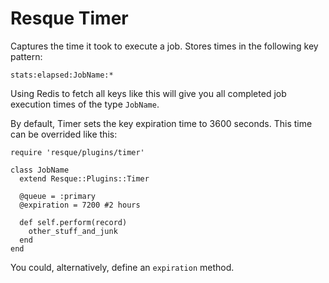 Resque Timer
=============

Captures the time it took to execute a job. Stores times in the following key pattern:

    stats:elapsed:JobName:*

Using Redis to fetch all keys like this will give you all completed job execution times of the type `JobName`. 

By default, Timer sets the key expiration time to 3600 seconds. This time can be overrided like this:

    require 'resque/plugins/timer'
    
    class JobName
      extend Resque::Plugins::Timer

      @queue = :primary
      @expiration = 7200 #2 hours

      def self.perform(record)
        other_stuff_and_junk
      end
    end

You could, alternatively, define an `expiration` method.
